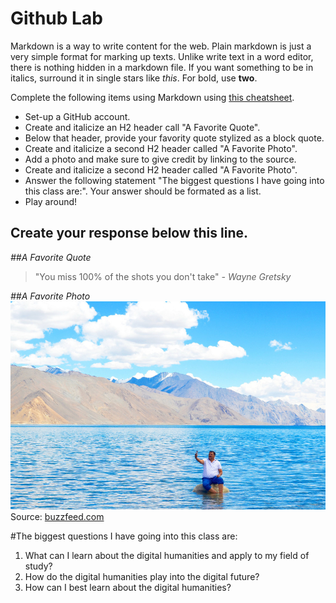 
# Github Lab

Markdown is a way to write content for the web. 
Plain markdown is just a very simple format for marking up
texts. Unlike write text in a word editor, there is nothing
hidden in a markdown file. If you want something to be in
italics, surround it in single stars like *this*. For bold,
use **two**.

Complete the following items using Markdown using [this cheatsheet](https://github.com/adam-p/markdown-here/wiki/Markdown-Cheatsheet).

- Set-up a GitHub account. 
- Create and italicize an H2 header call "A Favorite Quote". 
- Below that header, provide your favority quote stylized as a block quote. 
- Create and italicize a second H2 header called "A Favorite Photo". 
- Add a photo and make sure to give credit by linking to the source.   
- Create and italicize a second H2 header called "A Favorite Photo". 
- Answer the following statement "The biggest questions I have going into this class are:". Your answer should be formated as a list. 
- Play around!

 
 Create your response below this line. 
 ------------------

*##A Favorite Quote*

>"You miss 100% of the shots you don't take" *- Wayne Gretsky*

*##A Favorite Photo*
![alt text](https://github.com/introdh/intro-dh-Kevin1000000/blob/master/sub-buzz-12285-1479814525-5.jpg "Tibet")
Source: [buzzfeed.com](https://www.buzzfeed.com/arielbardi/what-has-3-idiots-done-to-ladakh?utm_term=.gbv9k6rZN#.uh7J60eQr)

#The biggest questions I have going into this class are:
1. What can I learn about the digital humanities and apply to my field of study?
2. How do the digital humanities play into the digital future?
3. How can I best learn about the digital humanities?

